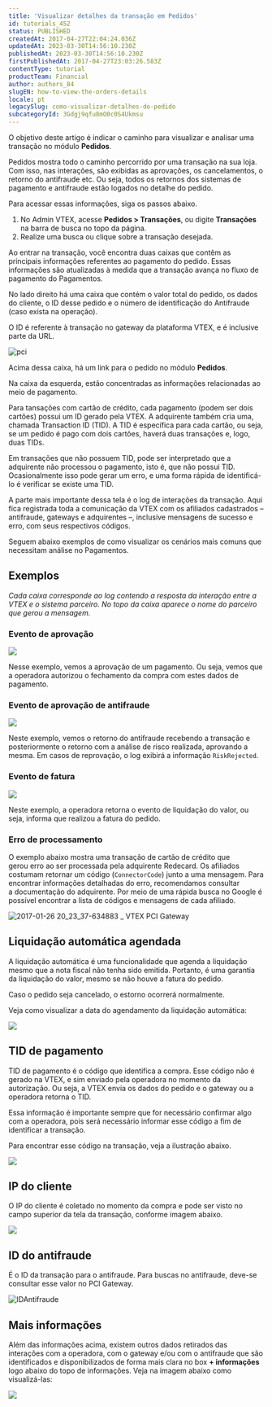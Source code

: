 ```yaml
---
title: 'Visualizar detalhes da transação em Pedidos'
id: tutorials_452
status: PUBLISHED
createdAt: 2017-04-27T22:04:24.036Z
updatedAt: 2023-03-30T14:56:10.230Z
publishedAt: 2023-03-30T14:56:10.230Z
firstPublishedAt: 2017-04-27T23:03:26.583Z
contentType: tutorial
productTeam: Financial
author: authors_84
slugEN: how-to-view-the-orders-details
locale: pt
legacySlug: como-visualizar-detalhes-do-pedido
subcategoryId: 3Gdgj9qfu8mO0c0S4Ukmsu
---
```


O objetivo deste artigo é indicar o caminho para visualizar e analisar uma transação no módulo **Pedidos**.

Pedidos mostra todo o caminho percorrido por uma transação na sua loja. Com isso, nas interações, são exibidas as aprovações, os cancelamentos, o retorno do antifraude etc. Ou seja, todos os retornos dos sistemas de pagamento e antifraude estão logados no detalhe do pedido.

Para acessar essas informações, siga os passos abaixo.

1. No Admin VTEX, acesse **Pedidos > Transações**, ou digite **Transações** na barra de busca no topo da página.
2. Realize uma busca ou clique sobre a transação desejada.

Ao entrar na transação, você encontra duas caixas que contêm as principais informações referentes ao pagamento do pedido. Essas informações são atualizadas à medida que a transação avança no fluxo de pagamento do Pagamentos.

No lado direito há uma caixa que contém o valor total do pedido, os dados do cliente, o ID desse pedido e o número de identificação do Antifraude (caso exista na operação).

O ID é referente à transação no gateway da plataforma VTEX, e é inclusive parte da URL.

![pci](https://raw.githubusercontent.com/vtexdocs/help-center-content/refs/heads/main/docs/pt/tutorials/Payments/Transactions/como-visualizar-detalhes-do-pedido_1.png)

Acima dessa caixa, há um link para o pedido no módulo **Pedidos**.

Na caixa da esquerda, estão concentradas as informações relacionadas ao meio de pagamento.

Para tansações com cartão de crédito, cada pagamento (podem ser dois cartões) possui um ID gerado pela VTEX. A adquirente também cria uma, chamada Transaction ID (TID). A TID é específica para cada cartão, ou seja, se um pedido é pago com dois cartões, haverá duas transações e, logo, duas TIDs.

<div class="alert alert-warning">
Em transações que não possuem TID, pode ser interpretado que a adquirente não processou o pagamento, isto é, que não possui TID. Ocasionalmente isso pode gerar um erro, e uma forma rápida de identificá-lo é verificar se existe uma TID.
</div>

A parte mais importante dessa tela é o log de interações da transação. Aqui fica registrada toda a comunicação da VTEX com os afiliados cadastrados – antifraude, gateways e adquirentes –, inclusive mensagens de sucesso e erro, com seus respectivos códigos.

Seguem abaixo exemplos de como visualizar os cenários mais comuns que necessitam análise no Pagamentos.

## Exemplos

*Cada caixa corresponde ao log contendo a resposta da interação entre a VTEX e o sistema parceiro. No topo da caixa aparece o nome do parceiro que gerou a mensagem.*

### Evento de aprovação

![](https://raw.githubusercontent.com/vtexdocs/help-center-content/refs/heads/main/docs/pt/tutorials/Payments/Transactions/como-visualizar-detalhes-do-pedido_2.jpg)

Nesse exemplo, vemos a aprovação de um pagamento. Ou seja, vemos que a operadora autorizou o fechamento da compra com estes dados de pagamento.

### Evento de aprovação de antifraude

![](https://raw.githubusercontent.com/vtexdocs/help-center-content/refs/heads/main/docs/pt/tutorials/Payments/Transactions/como-visualizar-detalhes-do-pedido_3.jpg)

Neste exemplo, vemos o retorno do antifraude recebendo a transação e posteriormente o retorno com a análise de risco realizada, aprovando a mesma. Em casos de reprovação, o log exibirá a informação `RiskRejected`.

### Evento de fatura

![](https://raw.githubusercontent.com/vtexdocs/help-center-content/refs/heads/main/docs/pt/tutorials/Payments/Transactions/como-visualizar-detalhes-do-pedido_4.jpg)

Neste exemplo, a operadora retorna o evento de liquidação do valor, ou seja, informa que realizou a fatura do pedido.

### Erro de processamento

O exemplo abaixo mostra uma transação de cartão de crédito que gerou erro ao ser processada pela adquirente Redecard. Os afiliados costumam retornar um código (`ConnectorCode`) junto a uma mensagem. Para encontrar informações detalhadas do erro, recomendamos consultar a documentação do adquirente. Por meio de uma rápida busca no Google é possível encontrar a lista de códigos e mensagens de cada afiliado.

![2017-01-26 20_23_37-634883 _ VTEX PCI Gateway](https://raw.githubusercontent.com/vtexdocs/help-center-content/refs/heads/main/docs/pt/tutorials/Payments/Transactions/como-visualizar-detalhes-do-pedido_5.png)

## Liquidação automática agendada

A liquidação automática é uma funcionalidade que agenda a liquidação mesmo que a nota fiscal não tenha sido emitida. Portanto, é uma garantia da liquidação do valor, mesmo se não houve a fatura do pedido.

Caso o pedido seja cancelado, o estorno ocorrerá normalmente.

Veja como visualizar a data do agendamento da liquidação automática:

![](https://raw.githubusercontent.com/vtexdocs/help-center-content/refs/heads/main/docs/pt/tutorials/Payments/Transactions/como-visualizar-detalhes-do-pedido_6.jpg)

## TID de pagamento

TID de pagamento é o código que identifica a compra. Esse código não é gerado na VTEX, e sim enviado pela operadora no momento da autorização. Ou seja, a VTEX envia os dados do pedido e o gateway ou a operadora retorna o TID.

Essa informação é importante sempre que for necessário confirmar algo com a operadora, pois será necessário informar esse código a fim de identificar a transação.

Para encontrar esse código na transação, veja a ilustração abaixo.

![](https://raw.githubusercontent.com/vtexdocs/help-center-content/refs/heads/main/docs/pt/tutorials/Payments/Transactions/como-visualizar-detalhes-do-pedido_7.jpg)

## IP do cliente

O IP do cliente é coletado no momento da compra e pode ser visto no campo superior da tela da transação, conforme imagem abaixo.

![](https://raw.githubusercontent.com/vtexdocs/help-center-content/refs/heads/main/docs/pt/tutorials/Payments/Transactions/como-visualizar-detalhes-do-pedido_8.jpg)

## ID do antifraude

É o ID da transação para o antifraude. Para buscas no antifraude, deve-se consultar esse valor no PCI Gateway.

![IDAntifraude](https://raw.githubusercontent.com/vtexdocs/help-center-content/refs/heads/main/docs/pt/tutorials/Payments/Transactions/como-visualizar-detalhes-do-pedido_9.gif)

## Mais informações

Além das informações acima, existem outros dados retirados das interações com a operadora, com o gateway e/ou com o antifraude que são identificados e disponibilizados de forma mais clara no box **+ informações** logo abaixo do topo de informações. Veja na imagem abaixo como visualizá-las:

![](https://raw.githubusercontent.com/vtexdocs/help-center-content/refs/heads/main/docs/pt/tutorials/Payments/Transactions/como-visualizar-detalhes-do-pedido_10.jpg)
